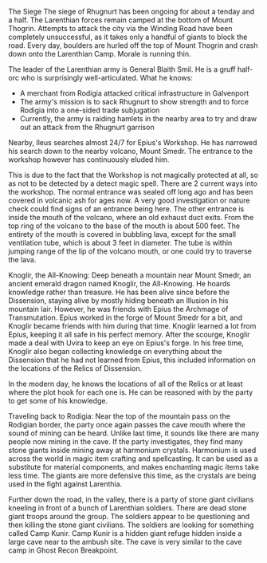 The Siege
The siege of Rhugnurt has been ongoing for about a tenday and a half. The Larenthian forces remain camped at the bottom of Mount Thogrin. Attempts to attack the city via the Winding Road have been completely unsuccessful, as it takes only a handful of giants to block the road. Every day, boulders are hurled off the top of Mount Thogrin and crash down onto the Larenthian Camp. Morale is running thin.

The leader of the Larenthian army is General Blaith Smil. He is a gruff half-orc who is surprisingly well-articulated. What he knows:
- A merchant from Rodigia attacked critical infrastructure in Galvenport
- The army's mission is to sack Rhugnurt to show strength and to force Rodigia into a one-sided trade subjugation
- Currently, the army is raiding hamlets in the nearby area to try and draw out an attack from the Rhugnurt garrison

Nearby, Ileus searches almost 24/7 for Epius's Workshop. He has narrowed his search down to the nearby volcano, Mount Smedr. The entrance to the workshop however has continuously eluded him.

This is due to the fact that the Workshop is not magically protected at all, so as not to be detected by a detect magic spell. There are 2 current ways into the workshop. The normal entrance was sealed off long ago and has been covered in volcanic ash for ages now. A very good investigation or nature check could find signs of an entrance being here. The other entrance is inside the mouth of the volcano, where an old exhaust duct exits. From the top ring of the volcano to the base of the mouth is about 500 feet. The entirety of the mouth is covered in bubbling lava, except for the small ventilation tube, which is about 3 feet in diameter. The tube is within jumping range of the lip of the volcano mouth, or one could try to traverse the lava.

Knoglir, the All-Knowing:
Deep beneath a mountain near Mount Smedr, an ancient emerald dragon named Knoglir, the All-Knowing. He hoards knowledge rather than treasure. He has been alive since before the Dissension, staying alive by mostly hiding beneath an Illusion in his mountain lair. However, he was friends with Epius the Archmage of Transmutation. Epius worked in the forge of Mount Smedr for a bit, and Knoglir became friends with him during that time. Knoglir learned a lot from Epius, keeping it all safe in his perfect memory. After the scourge, Knoglir made a deal with Uvira to keep an eye on Epius's forge. In his free time, Knoglir also began collecting knowledge on everything about the Dissension that he had not learned from Epius, this included information on the locations of the Relics of Dissension.

In the modern day, he knows the locations of all of the Relics or at least where the plot hook for each one is. He can be reasoned with by the party to get some of his knowledge.

Traveling back to Rodigia:
Near the top of the mountain pass on the Rodigian border, the party once again passes the cave mouth where the sound of mining can be heard. Unlike last time, it sounds like there are many people now mining in the cave. If the party investigates, they find many stone giants inside mining away at harmonium crystals. Harmonium is used across the world in magic item crafting and spellcasting. It can be used as a substitute for material components, and makes enchanting magic items take less time. The giants are more defensive this time, as the crystals are being used in the fight against Larenthia.

Further down the road, in the valley, there is a party of stone giant civilians kneeling in front of a bunch of Larenthian soldiers. There are dead stone giant troops around the group. The soldiers appear to be questioning and then killing the stone giant civilians. The soldiers are looking for something called Camp Kunir. Camp Kunir is a hidden giant refuge hidden inside a large cave near to the ambush site. The cave is very similar to the cave camp in Ghost Recon Breakpoint.